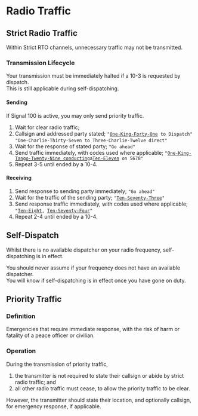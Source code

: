 # Radio Traffic

## Strict Radio Traffic

Within Strict RTO channels, unnecessary traffic may not be transmitted.

### Transmission Lifecycle

Your transmission must be immediately halted if a 10-3 is requested by dispatch.  
This is still applicable during self-dispatching.

#### Sending

If Signal 100 is active, you may only send priority traffic.

1. Wait for clear radio traffic;
1. Callsign and addressed party stated;
`"`[`One-King-Forty-One`](https://github.com/TFNRP/docs/blob/main/metro/units.md#metro-area-platoon)` to Dispatch"`
`"One-Charlie-Thirty-Seven to Three-Charlie-Twelve direct"`
1. Wait for the response of stated party;
`"Go ahead"`
1. Send traffic immediately, with codes used where applicable;
`"`[`One-King-Tango-Twenty-Nine conducting`](https://github.com/TFNRP/docs/blob/main/metro/units.md#metro-traffic-enforcement)` a `[`Ten-Eleven`](https://github.com/TFNRP/docs/blob/main/traffic/codes.md#10-11)` on 5678"`
1. Repeat 3-5 until ended by a 10-4.

#### Receiving

1. Send response to sending party immediately;
`"Go ahead"`
1. Wait for the traffic of the sending party;
`"`[`Ten-Seventy-Three`](https://github.com/TFNRP/docs/blob/main/traffic/codes.md#10-73)`"`
1. Send response traffic immediately, with codes used where applicable;
`"`[`Ten-Eight`](https://github.com/TFNRP/docs/blob/main/traffic/codes.md#10-8)`, `[`Ten-Seventy-Four`](https://github.com/TFNRP/docs/blob/main/traffic/codes.md#10-74)`"`
1. Repeat 2-4 until ended by a 10-4.

## Self-Dispatch

Whilst there is no available dispatcher on your radio frequency, self-dispatching is in effect.  

You should never assume if your frequency does not have an available dispatcher.  
You will know if self-dispatching is in effect once you have gone on duty.  

## Priority Traffic

### Definition

Emergencies that require immediate response, with the risk of harm or fatality of a peace officer or civilian.

### Operation

During the transmission of priority traffic,

1. the transmitter is not required to state their callsign or abide by strict radio traffic; and
1. all other radio traffic must cease, to allow the priority traffic to be clear.

However, the transmitter should state their location, and optionally callsign, for emergency response, if applicable.
